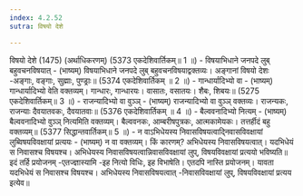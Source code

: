 ```yaml
---
index: 4.2.52
sutra: विषयो देशे

---
```

 विषयो देशे (1475) (अर्थाधिकरणम्) (5373 एकदेशिवार्तिकम्॥ 1 ॥) - विषयाभिधाने जनपदे लुब् बहुवचनविषयात् - (भाष्यम्) विषयाभिधाने जनपदे लुब् बहुवचनविषयाद्वक्तव्यः। अङ्गानां विषयो देशः -अङ्गाः, वङ्गाः, सुह्माः, पुण्ड्राः॥ (5374 एकदेशिवार्तिकम् ॥ 2 ॥) - गान्धार्यादिभ्यो वा - (भाष्यम्) गान्धार्यादिभ्यो वेति वक्तव्यम्। गान्धारः, गान्धारयः। वासातः, वसातयः। शैबः, शिबयः॥ (5275 एकदेशिवार्तिकम्॥ 3 ॥) - राजन्यादिभ्यो वा वुञ्ञ् - (भाष्यम्) राजन्यादिभ्यो वा वुञ्ञ् वक्तव्यः। राजन्यकः, राजन्याः दैवयातवकः, दैवयातवाः॥ (5376 एकदेशिवार्तिकम् ॥ 4 ॥) - बैल्ववनादिभ्यो नित्यम् - (भाष्यम्) बैल्ववनादिभ्यो वुञ्ञ् नित्यमिति वक्तव्यम्। बैल्ववनकः, आम्बरीषपुत्रकः, आत्मकामेयकः। तत्तर्हीदं बहु वक्तव्यम्॥ (5377 सिद्धान्तवार्तिकम्॥ 5 ॥) - न वाऽभिधेयस्य निवासविषयत्वाद्निवासविवक्षायां लुब्विषयविवक्षायां प्रत्ययः - (भाष्यम्) न वा वक्तव्यम्। किं कारणम्? अभिधेयस्य निवासविषयत्वात्। यदभिधेयं स निवासश्च विषयश्च। अभिधेयस्य निवासविषयत्वान्निवासविवक्षायां लुप्, विषयविवक्षायां प्रत्ययो भविष्यति॥ इदं तर्हि प्रयोजनम् -एतज्ज्ञास्यामि -इह नित्यो विधिः, इह विभाषेति। एतदपि नास्ति प्रयोजनम्। यावता यदभिधेयं स निवासश्च विषयश्च। अभिधेयस्य निवासविषयत्वात् -निवासविवक्षायां लुप्, विषयविवक्षायां प्रत्यय इत्येव॥ 